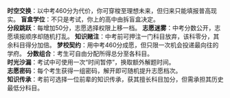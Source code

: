 

**时空交换**：以中考460分为代价，你可穿梭至理想未来，但归来只能填报普高现实。 
**盲盒学位**：不只是考试，你上的高中由拆盲盒决定。  
**分段跳跃**：每增加50分，志愿选择权限上移一档。 
 **志愿迷雾**：中考分数公开，志愿填报顺序却随机打乱。 
**知识赌注**：中考前可押注一门科目放弃，该科零分，其余科目得分加倍。 
**梦校契约**：用中考460分成愿，但只限一次机会投递最向往的学府。
**分数组合**：考生可自由分配所得总分至各科目。  
**时光沙漏**：考试中可使用一次“时间暂停”，换取额外解题时间。  
**志愿密码**：每个考生获得一组密码，解开即可随机提升志愿档次。  
**知识传承**：考前可选择一位前辈的知识传承，获其擅长科目加分，但需承担其历史最低分科目。  
